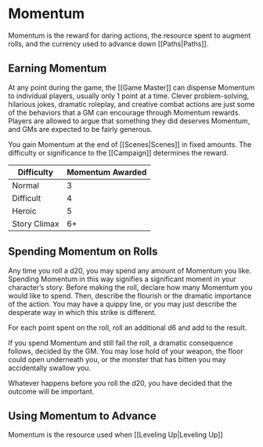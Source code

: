 # Momentum
Momentum is the reward for daring actions, the resource spent to augment rolls, and the currency used to advance down [[Paths|Paths]].

## Earning Momentum
At any point during the game, the [[Game Master]] can dispense Momentum to individual players, usually only 1 point at a time. Clever problem-solving, hilarious jokes, dramatic roleplay, and creative combat actions are just some of the behaviors that a GM can encourage through Momentum rewards. Players are allowed to argue that something they did deserves Momentum, and GMs are expected to be fairly generous.

You gain Momentum at the end of [[Scenes|Scenes]] in fixed amounts. The difficulty or significance to the [[Campaign]] determines the reward.

| Difficulty | Momentum Awarded |
| --- | --- |
| Normal | 3 |
| Difficult | 4 |
| Heroic | 5 |
| Story Climax | 6+ |

## Spending Momentum on Rolls
Any time you roll a d20, you may spend any amount of Momentum you like. Spending Momentum in this way signifies a significant moment in your character’s story. Before making the roll, declare how many Momentum you would like to spend. Then, describe the flourish or the dramatic importance of the action. You may have a quippy line, or you may just describe the desperate way in which this strike is different.

For each point spent on the roll, roll an additional d6 and add to the result.

If you spend Momentum and still fail the roll, a dramatic consequence follows, decided by the GM. You may lose hold of your weapon, the floor could open underneath you, or the monster that has bitten you may accidentally swallow you.

Whatever happens before you roll the d20, you have decided that the outcome will be important.

## Using Momentum to Advance
Momentum is the resource used when [[Leveling Up|Leveling Up]]